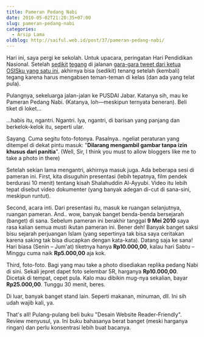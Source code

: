 ```yaml
---
title: Pameran Pedang Nabi
date: 2010-05-02T21:20:35+07:00
slug: pameran-pedang-nabi
categories:
  - Arsip Lama
oldblog: http://saiful.web.id/post/37/pameran-pedang-nabi/
---
```


Hari ini, saya pergi ke sekolah. Untuk upacara, peringatan Hari Pendidikan Nasional. Setelah [sedikit][1] [tegang][2] di jalanan [gara-gara tweet dari ketua OSISku yang satu ini][3], akhirnya bisa (sedikit) tenang setelah (kembali) tegang karena harus mengabsen teman-teman di kelas (dan ada yang telat pula).

Pulangnya, sekeluarga jalan-jalan ke PUSDAI Jabar. Katanya sih, mau ke Pameran Pedang Nabi. (Katanya, loh—meskipun ternyata beneran). Beli tiket di loket...

...habis itu, ngantri. Ngantri. Iya, ngantri, di barisan yang panjang dan berkelok-kelok itu, seperti ular.

<!--more-->

Sayang. Cuma segitu foto-fotonya. Pasalnya.. ngeliat peraturan yang ditempel di dekat pintu masuk: "**Dilarang mengambil gambar tanpa izin khusus dari panitia**". (Well, Sir, I think you must to allow bloggers like me to take a photo in there)

Setelah sekian lama mengantri, akhirnya masuk juga. Ada beberapa sesi di pameran ini. First, kita disuguhin presentasi (lebih tepatnya, film pendek berdurasi 10 menit) tentang kisah Shalahuddin Al-Ayyubi. Video itu lebih tepat disebut video dokumenter (yang banyak adegan di-cut di sana-sini, meskipun runtut).

Second, acara inti. Dari presentasi itu, masuk ke ruangan selanjutnya, ruangan pameran. And.. wow, banyak banget benda-benda bersejarah (banget) di sana. Sebelum pameran ini berakhir tanggal **9 Mei 2010** saya rasa kalian semua musti ikutan pameran ini. Bener deh! Banyak banget saksi bisu sejarah perjuangan Islam (yang sepertinya tak bisa saya ceritakan karena saking tak bisa diucapkan dengan kata-kata). Datang saja ke sana! Hari biasa (Senin – Jum'at) tiketnya hanya **Rp10.000,00**, kalau hari Sabtu – Minggu cuma naik **Rp5.000,00** aja kok.

Third, foto-foto. Bagi yang mau take a photo disediakan replika pedang Nabi di sini. Sekali jepret dapet foto selembar 5R, harganya **Rp10.000,00**. Dicetak di tempat, cepet pula. Kalo mau dibikin mug-nya sekalian, bayar **Rp25.000,00**. Tunggu 30 menit, beres.

Di luar, banyak banget stand lain. Seperti makanan, minuman, dll. Ini sih udah wajib kali, ya.

That's all! Pulang-pulang beli buku "Desain Website Reader-Friendly". Review menyusul, ya. Ini buku bahasanya berat banget (meski harganya ringan) dan perlu konsentrasi lebih buat bacanya.

[1]: http://twitter.com/saifulwebid/status/13214260132
[2]: http://twitter.com/saifulwebid/status/13214766583
[3]: http://twitter.com/nphewe/status/13213880025
